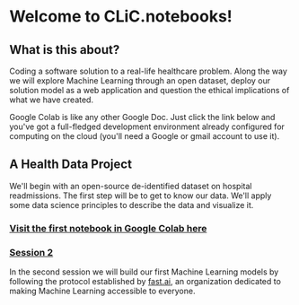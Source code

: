 # Welcome to CLiC.notebooks!

## What is this about?
Coding a software solution to a real-life healthcare problem. Along the way we will explore Machine Learning through an open dataset, deploy our solution model as a web application and question the ethical implications of what we have created.

Google Colab is like any other Google Doc. Just click the link below and you've got a full-fledged development environment already configured for computing on the cloud (you'll need a Google or gmail account to use it).

## A Health Data Project
We'll begin with an open-source de-identified dataset on hospital readmissions. The first step will be to get to know our data. We'll apply some data science principles to describe the data and visualize it.

### [Visit the first notebook in Google Colab here](https://colab.research.google.com/github/Clinical-Informatics-Interest-Group/CLiC.notebooks/blob/main/notebooks/notebook1.ipynb#scrollTo=DkFl9upeZHgs)

### [Session 2](https://www.fast.ai/)
In the second session we will build our first Machine Learning models by following the protocol established by [fast.ai](https://docs.fast.ai/), an organization dedicated to making Machine Learning accessible to everyone.
